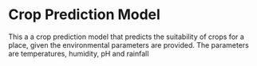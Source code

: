 # Crop Prediction Model
This a a crop prediction model that predicts the suitability of crops for a place, given the environmental parameters are provided. The parameters are temperatures, humidity, pH and rainfall
